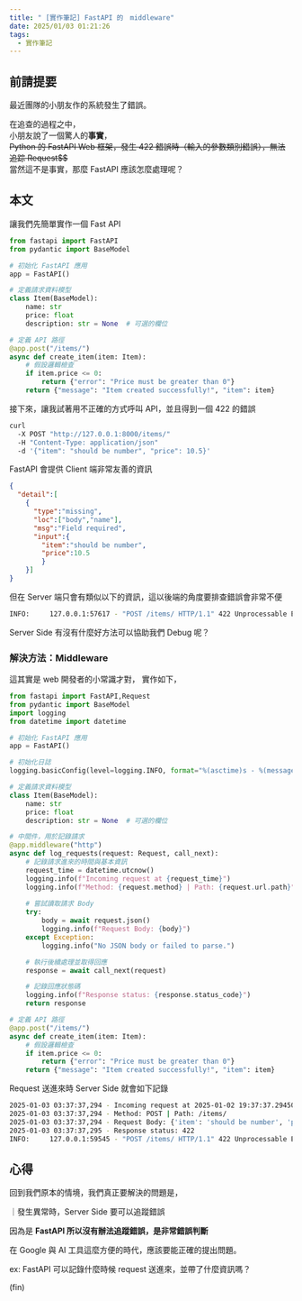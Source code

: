```yaml
---
title: " [實作筆記] FastAPI 的　middleware"
date: 2025/01/03 01:21:26
tags:
  - 實作筆記
---
```

## 前請提要

最近團隊的小朋友作的系統發生了錯誤。

在追查的過程之中，  
小朋友說了一個驚人的**事實**，  
~~Python 的 FastAPI Web 框架，發生 422 錯誤時（輸入的參數類別錯誤），無法追踪 Request$$~~  
當然這不是事實，那麼 FastAPI 應該怎麼處理呢？

## 本文

讓我們先簡單實作一個 Fast API

```python
from fastapi import FastAPI
from pydantic import BaseModel

# 初始化 FastAPI 應用
app = FastAPI()

# 定義請求資料模型
class Item(BaseModel):
    name: str
    price: float
    description: str = None  # 可選的欄位

# 定義 API 路徑
@app.post("/items/")
async def create_item(item: Item):
    # 假設邏輯檢查
    if item.price <= 0:
        return {"error": "Price must be greater than 0"}
    return {"message": "Item created successfully!", "item": item}
```

接下來，讓我試著用不正確的方式呼叫 API，並且得到一個 422 的錯誤

```bash
curl 
  -X POST "http://127.0.0.1:8000/items/" 
  -H "Content-Type: application/json" 
  -d '{"item": "should be number", "price": 10.5}'
```

FastAPI 會提供 Client 端非常友善的資訊

```json
{
  "detail":[
    {
      "type":"missing",
      "loc":["body","name"],
      "msg":"Field required",
      "input":{
        "item":"should be number",
        "price":10.5
        }
    }]
}
```

但在 Server 端只會有類似以下的資訊，這以後端的角度要排查錯誤會非常不便

```bash
INFO:     127.0.0.1:57617 - "POST /items/ HTTP/1.1" 422 Unprocessable Entity
```

Server Side 有沒有什麼好方法可以協助我們 Debug 呢？

### 解決方法：Middleware

這其實是 web 開發者的小常識才對，
實作如下，

```python
from fastapi import FastAPI,Request
from pydantic import BaseModel
import logging
from datetime import datetime

# 初始化 FastAPI 應用
app = FastAPI()

# 初始化日誌
logging.basicConfig(level=logging.INFO, format="%(asctime)s - %(message)s")

# 定義請求資料模型
class Item(BaseModel):
    name: str
    price: float
    description: str = None  # 可選的欄位

# 中間件，用於記錄請求
@app.middleware("http")
async def log_requests(request: Request, call_next):
    # 記錄請求進來的時間與基本資訊
    request_time = datetime.utcnow()
    logging.info(f"Incoming request at {request_time}")
    logging.info(f"Method: {request.method} | Path: {request.url.path}")
    
    # 嘗試讀取請求 Body
    try:
        body = await request.json()
        logging.info(f"Request Body: {body}")
    except Exception:
        logging.info("No JSON body or failed to parse.")

    # 執行後續處理並取得回應
    response = await call_next(request)

    # 記錄回應狀態碼
    logging.info(f"Response status: {response.status_code}")
    return response

# 定義 API 路徑
@app.post("/items/")
async def create_item(item: Item):
    # 假設邏輯檢查
    if item.price <= 0:
        return {"error": "Price must be greater than 0"}
    return {"message": "Item created successfully!", "item": item}
```

Request 送進來時 Server Side 就會如下記錄

```bash
2025-01-03 03:37:37,294 - Incoming request at 2025-01-02 19:37:37.294509
2025-01-03 03:37:37,294 - Method: POST | Path: /items/
2025-01-03 03:37:37,294 - Request Body: {'item': 'should be number', 'price': 10.5}
2025-01-03 03:37:37,295 - Response status: 422
INFO:     127.0.0.1:59545 - "POST /items/ HTTP/1.1" 422 Unprocessable Entity
```

## 心得

回到我們原本的情境，我們真正要解決的問題是，

｜發生異常時，Server Side 要可以追蹤錯誤

因為是 **FastAPI 所以沒有辦法追蹤錯誤，是非常錯誤判斷**

在 Google 與 AI 工具這麼方便的時代，應該要能正確的提出問題。

ex: FastAPI 可以記錄什麼時候 request 送進來，並帶了什麼資訊嗎？

(fin)
